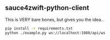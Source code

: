 sauce4zwift-python-client
--------

This is VERY bare bones, but gives you the idea..

```sh
pip install -r requirements.txt
python ./example.py ws://localhost:1080/api/ws
```
